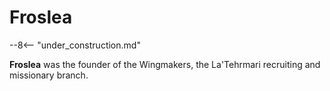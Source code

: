 # Froslea

--8<-- "under_construction.md"

**Froslea** was the founder of the Wingmakers, the La'Tehrmari recruiting and missionary branch.